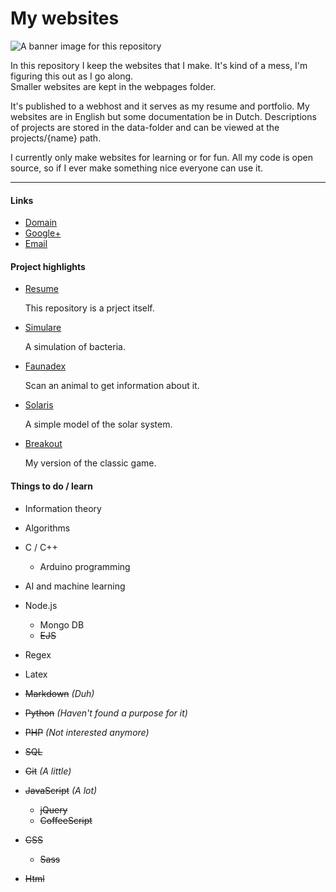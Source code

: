 # My websites

![A banner image for this repository](https://image.ibb.co/jYh1Sw/cover_web.jpg)

In this repository I keep the websites that I make. It's kind of a mess, I'm figuring this out as I go along.   
Smaller websites are kept in the webpages folder.

It's published to a webhost and it serves as my resume and portfolio.
My websites are in English but some documentation be in Dutch.
Descriptions of projects are stored in the data-folder and can be viewed at the projects/{name} path.

I currently only make websites for learning or for fun.
All my code is open source, so if I ever make something nice everyone can use it.


---

#### Links

-   [Domain](https://www.lukaas33.com)
-   [Google+](https://plus.google.com/u/0/+LucasvanOsenbruggen)
-   [Email](mailto:contact@lukaas33.com)


#### Project highlights

-   [Resume](https://www.lukaas33.com)

    This repository is a prject itself.

-   [Simulare](https://www.lukaas33.com/webpages/simulare)

    A simulation of bacteria.

-   [Faunadex](https://www.lukaas33.com/webpages/faunadex)

    Scan an animal to get information about it.

-   [Solaris](https://www.lukaas33.com/webpages/solaris)

    A simple model of the solar system.

-   [Breakout](https://www.lukaas33.com/webpages/breakout)

    My version of the classic game.


#### Things to do / learn

-   Information theory
-   Algorithms
-   C / C++
    -   Arduino programming
-   AI and machine learning
-   Node.js
    -   Mongo DB
    -   ~~EJS~~


-   Regex
-   Latex
-   ~~Markdown~~ _(Duh)_
-   ~~Python~~ _(Haven't found a purpose for it)_
-   ~~PHP~~ _(Not interested anymore)_
-   ~~SQL~~
-   ~~Git~~ _(A little)_


-   ~~JavaScript~~ _(A lot)_
    -   ~~jQuery~~
    -   ~~CoffeeScript~~
-   ~~CSS~~
    -   ~~Sass~~
-   ~~Html~~
